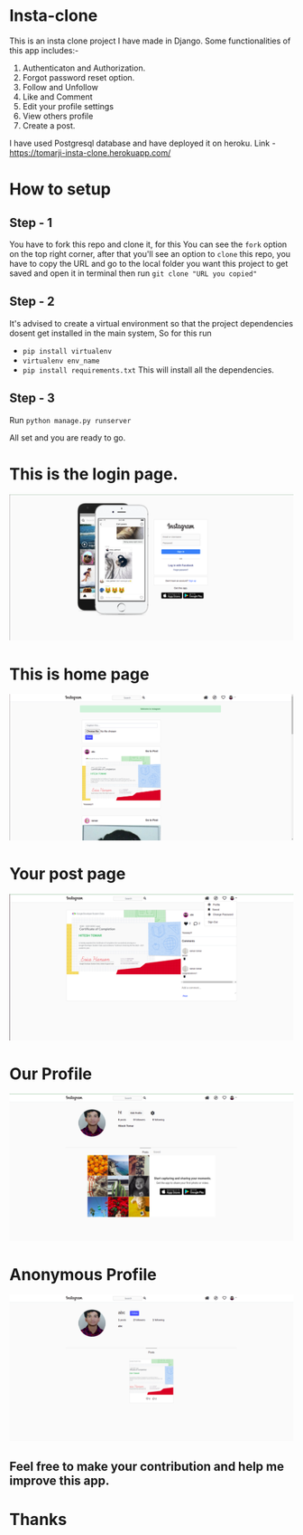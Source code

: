 # Insta-clone
This is an insta clone project I have made in Django. Some functionalities of this app includes:-
1. Authenticaton and Authorization.
2. Forgot password reset option.
3. Follow and Unfollow
4. Like and Comment
5. Edit your profile settings
6. View others profile
7. Create a post.

I have used Postgresql database and have deployed it on heroku.
Link - https://tomarji-insta-clone.herokuapp.com/

# How to setup

## Step - 1
You have to fork this repo and clone it, for this
You can see the `fork` option on the top right corner, after that you'll see an option to `clone` this repo, you have to copy the URL and go to the local folder you want this project to get saved and open it in terminal then run `git clone "URL you copied"`

## Step - 2
It's advised to create a virtual environment so that the project dependencies dosent get installed in the main system, So for this run 
- `pip install virtualenv`
- `virtualenv env_name`
- `pip install requirements.txt`
This will install all the dependencies.

## Step - 3
Run
`python manage.py runserver`

All set and you are ready to go.

# This is the login page.
![Alt text](/images/login-page.png?raw=true "Title")

# This is home page
![Alt text](/images/home-page-insta.png?raw=true "Title")

# Your post page
![Alt text](/images/post.png?raw=true "Title")

# Our Profile
![Alt text](/images/our-profile.png?raw=true "Title")

# Anonymous Profile
![Alt text](/images/anony-profile.png?raw=true "Title")

## Feel free to make your contribution and help me improve this app.

# Thanks